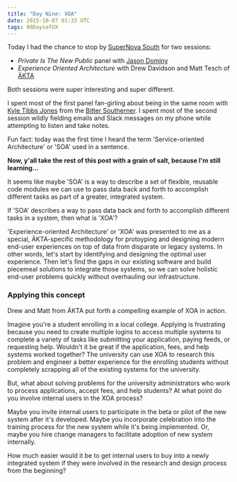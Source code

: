```yaml
---
title: "Day Nine: XOA"
date: 2015-10-07 01:33 UTC
tags: 90DaysofUX
---
```


Today I had the chance to stop by [SuperNova South](http://supernovasouth.org/) for two sessions:

* *Private Is The New Public* panel with [Jason Dominy](https://twitter.com/jasondominy)
* *Experience Oriented Architecture* with Drew Davidson and Matt Tesch of [ÄKTA](http://akta.com/)

Both sessions were super interesting and super different.

I spent most of the first panel fan-girling about being in the same room with [Kyle Tibbs Jones](https://twitter.com/shetold2friends) from the [Bitter Southerner](http://bittersoutherner.com/). I spent most of the second session wildly fielding emails and Slack messages on my phone while attempting to listen and take notes.

Fun fact: today was the first time I heard the term 'Service-oriented Architecture' or 'SOA' used in a sentence.

**Now, y'all take the rest of this post with a grain of salt, because I'm still learning...**

It seems like maybe 'SOA' is a way to describe a set of flexible, reusable code modules we can use to pass data back and forth to accomplish different tasks as part of a greater, integrated system.

If 'SOA' describes a way to pass data back and forth to accomplish different tasks in a system, then what is 'XOA'?

'Experience-oriented Architecture' or 'XOA' was presented to me as a special, ÄKTA-specific methodology for protoyping and designing modern end-user experiences on top of data from disparate or legacy systems. In other words, let's start by identifying and designing the optimal user experience. Then let's find the gaps in our existing software and build piecemeal solutions to integrate those systems, so we can solve holistic end-user problems quickly without overhauling our infrastructure.

### Applying this concept

Drew and Matt from ÄKTA put forth a compelling example of XOA in action.

Imagine you're a student enrolling in a local college. Applying is frustrating because you need to create multiple logins to access multiple systems to complete a variety of tasks like submitting your application, paying feeds, or requesting help. Wouldn't it be great if the application, fees, and help systems worked together? The university can use XOA to research this problem and engineer a better experience for the enrolling students without completely scrapping all of the existing systems for the university.

But, what about solving problems for the university administrators who work to process applications, accept fees, and help students? At what point do you involve internal users in the XOA process?

Maybe you invite internal users to participate in the beta or pilot of the new system after it's developed. Maybe you incorporate celebration into the training process for the new system while it's being implemented. Or, maybe you hire change managers to facilitate adoption of new system internally.

How much easier would it be to get internal users to buy into a newly integrated system if they were involved in the research and design process from the beginning?